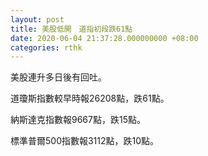 ```yaml
---
layout: post
title: 美股低開　道指初段跌61點
date: 2020-06-04 21:37:28.000000000 +08:00
categories: rthk
---
```


美股連升多日後有回吐。

道瓊斯指數較早時報26208點，跌61點。

納斯達克指數報9667點，跌15點。

標準普爾500指數報3112點，跌10點。
